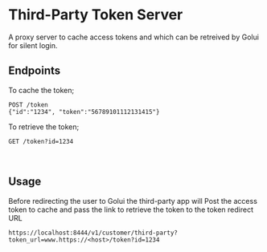 # Third-Party Token Server

A proxy server to cache access tokens and which can be retreived by Golui for silent login.


## Endpoints

To cache the token;
```
POST /token
{"id":"1234", "token":"56789101112131415"}
```

To retrieve the token;
```
GET /token?id=1234

```
<br>

## Usage

Before redirecting the user to Golui the third-party app will Post the access token to cache and pass the link to retrieve the token to the token redirect URL

```
https://localhost:8444/v1/customer/third-party?token_url=www.https://<host>/token?id=1234
```
 

